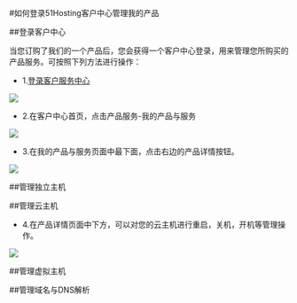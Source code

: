 
<!-- --- tag: faq 云主机 客户中心 云主机管理   -->

<!-- --- title: 如何登录51Hosting客户中心管理我的产品服务 -->
#如何登录51Hosting客户中心管理我的产品

##登录客户中心

当您订购了我们的一个产品后，您会获得一个客户中心登录，用来管理您所购买的产品服务。可按照下列方法进行操作：

*    1.[登录客户服务中心](http://portal.51hosting.com)

![](http://ww4.sinaimg.cn/large/a74e55b4jw1dz9lo1y495j.jpg)
     
*   2.在客户中心首页，点击产品服务-我的产品与服务

![](http://ww4.sinaimg.cn/large/a74ecc4cjw1dz8hxnqebpj.jpg)

*   3.在我的产品与服务页面中最下面，点击右边的产品详情按钮。

![](http://ww1.sinaimg.cn/large/a74eed94jw1dz8hyxokp5j.jpg)

##管理独立主机



##管理云主机

*   4.在产品详情页面中下方，可以对您的云主机进行重启，关机，开机等管理操作。

![](http://ww1.sinaimg.cn/large/a74e55b4jw1dz8hzmrn1mj.jpg)


##管理虚拟主机

##管理域名与DNS解析
